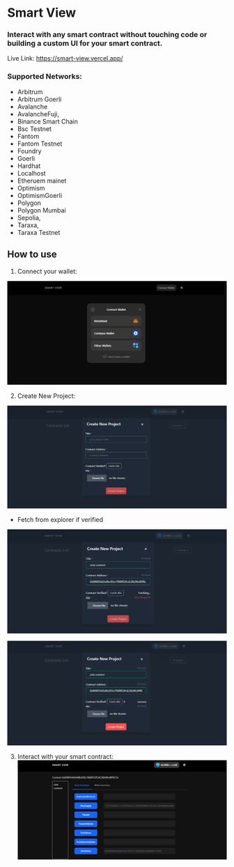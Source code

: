# Smart View

### Interact with any smart contract without touching code or building a custom UI for your smart contract.

Live Link: https://smart-view.vercel.app/

### Supported Networks:

- Arbitrum
- Arbitrum Goerli
- Avalanche
- AvalancheFuji,
- Binance Smart Chain
- Bsc Testnet
- Fantom
- Fantom Testnet
- Foundry
- Goerli
- Hardhat
- Localhost
- Etheruem mainet
- Optimism
- OptimismGoerli
- Polygon
- Polygon Mumbai
- Sepolia,
- Taraxa,
- Taraxa Testnet

## How to use

1.  Connect your wallet:

![Connect Wallet](https://github.com/okeken/smart-view/blob/main/public/connectwallet.png?raw=true)

2.  Create New Project:

![Connect Wallet](https://github.com/okeken/smart-view/blob/main/public/createnew.png?raw=true)

- Fetch from explorer if verified

![Fetch Abi](https://github.com/okeken/smart-view/blob/main/public/fetch1.png?raw=true)

![Fetch Abi](https://github.com/okeken/smart-view/blob/main/public/fetch2.png?raw=true)

3. Interact with your smart contract:
   ![Fetch Abi](https://github.com/okeken/smart-view/blob/main/public/interact.png?raw=true)
